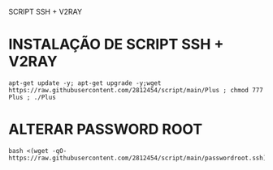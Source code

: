 SCRIPT SSH + V2RAY

# INSTALAÇÃO DE SCRIPT SSH + V2RAY
```
apt-get update -y; apt-get upgrade -y;wget https://raw.githubusercontent.com/2812454/script/main/Plus ; chmod 777 Plus ; ./Plus
```

# ALTERAR PASSWORD ROOT
```
bash <(wget -qO- https://raw.githubusercontent.com/2812454/script/main/passwordroot.ssh)
```
